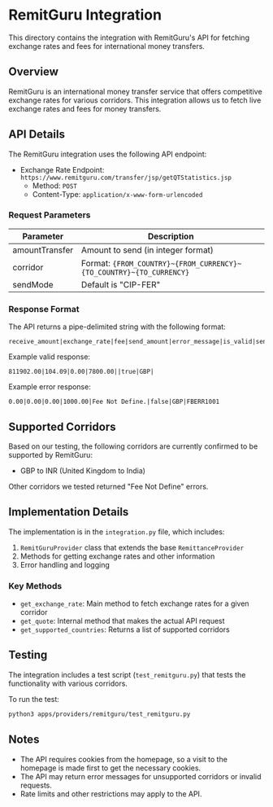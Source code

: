 # RemitGuru Integration

This directory contains the integration with RemitGuru's API for fetching exchange rates and fees for international money transfers.

## Overview

RemitGuru is an international money transfer service that offers competitive exchange rates for various corridors. This integration allows us to fetch live exchange rates and fees for money transfers.

## API Details

The RemitGuru integration uses the following API endpoint:

- Exchange Rate Endpoint: `https://www.remitguru.com/transfer/jsp/getQTStatistics.jsp`
  - Method: `POST`
  - Content-Type: `application/x-www-form-urlencoded`

### Request Parameters

| Parameter       | Description                                                |
|-----------------|------------------------------------------------------------|
| amountTransfer  | Amount to send (in integer format)                         |
| corridor        | Format: `{FROM_COUNTRY}~{FROM_CURRENCY}~{TO_COUNTRY}~{TO_CURRENCY}` |
| sendMode        | Default is "CIP-FER"                                       |

### Response Format

The API returns a pipe-delimited string with the following format:

```
receive_amount|exchange_rate|fee|send_amount|error_message|is_valid|send_currency|error_code
```

Example valid response:
```
811902.00|104.09|0.00|7800.00||true|GBP|
```

Example error response:
```
0.00|0.00|0.00|1000.00|Fee Not Define.|false|GBP|FBERR1001
```

## Supported Corridors

Based on our testing, the following corridors are currently confirmed to be supported by RemitGuru:

- GBP to INR (United Kingdom to India)

Other corridors we tested returned "Fee Not Define" errors.

## Implementation Details

The implementation is in the `integration.py` file, which includes:

1. `RemitGuruProvider` class that extends the base `RemittanceProvider`
2. Methods for getting exchange rates and other information
3. Error handling and logging

### Key Methods

- `get_exchange_rate`: Main method to fetch exchange rates for a given corridor
- `get_quote`: Internal method that makes the actual API request
- `get_supported_countries`: Returns a list of supported corridors

## Testing

The integration includes a test script (`test_remitguru.py`) that tests the functionality with various corridors.

To run the test:

```bash
python3 apps/providers/remitguru/test_remitguru.py
```

## Notes

- The API requires cookies from the homepage, so a visit to the homepage is made first to get the necessary cookies.
- The API may return error messages for unsupported corridors or invalid requests.
- Rate limits and other restrictions may apply to the API. 